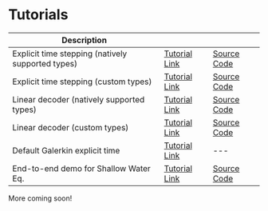 
# Tutorials

| Description | |  |
| ---- | ---- | ---- |
| Explicit time stepping (natively supported types) | [Tutorial Link](https://pressio.github.io/pressio-tutorials/html/md_pages_ode_tutorial1.html) | [Source Code](https://github.com/Pressio/pressio-tutorials/blob/main/tutorials/tut_ode_1.cc) |
| Explicit time stepping (custom types) | [Tutorial Link](https://pressio.github.io/pressio-tutorials/html/md_pages_ode_tutorial2.html) | [Source Code](https://github.com/Pressio/pressio-tutorials/blob/main/tutorials/tut_ode_2.cc) |
| Linear decoder (natively supported types) | [Tutorial Link](https://pressio.github.io/pressio-tutorials/html/md_pages_rom_tutorial_lindec.html) | [Source Code](https://github.com/Pressio/pressio-tutorials/blob/main/tutorials/tut_rom_1.cc) |
| Linear decoder (custom types) | [Tutorial Link](https://pressio.github.io/pressio-tutorials/html/md_pages_rom_tutorial_lindec_at.html) | [Source Code](https://github.com/Pressio/pressio-tutorials/blob/main/tutorials/tut_rom_2.cc) |
| Default Galerkin explicit time | [Tutorial Link](https://pressio.github.io/pressio-tutorials/html/md_pages_rom_tutorial2.html) | --- |
| End-to-end demo for Shallow Water Eq. | [Tutorial Link](https://pressio.github.io/pressio-tutorials/html/md_pages_swe_main.html) | [Source Code](https://github.com/Pressio/pressio-tutorials/tree/master/tutorials/swe2d) |

More coming soon!
